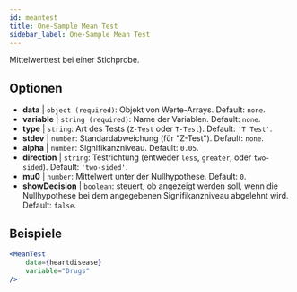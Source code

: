```yaml
---
id: meantest
title: One-Sample Mean Test
sidebar_label: One-Sample Mean Test
---
```


Mittelwerttest bei einer Stichprobe.

## Optionen

* __data__ | `object (required)`: Objekt von Werte-Arrays. Default: `none`.
* __variable__ | `string (required)`: Name der Variablen. Default: `none`.
* __type__ | `string`: Art des Tests (`Z-Test` oder `T-Test`). Default: `'T Test'`.
* __stdev__ | `number`: Standardabweichung (für "Z-Test"). Default: `none`.
* __alpha__ | `number`: Signifikanzniveau. Default: `0.05`.
* __direction__ | `string`: Testrichtung (entweder `less`, `greater`, oder `two-sided`). Default: `'two-sided'`.
* __mu0__ | `number`: Mittelwert unter der Nullhypothese. Default: `0`.
* __showDecision__ | `boolean`: steuert, ob angezeigt werden soll, wenn die Nullhypothese bei dem angegebenen Signifikanzniveau abgelehnt wird. Default: `false`.


## Beispiele

```jsx live
<MeanTest
    data={heartdisease} 
    variable="Drugs"
/>
```
